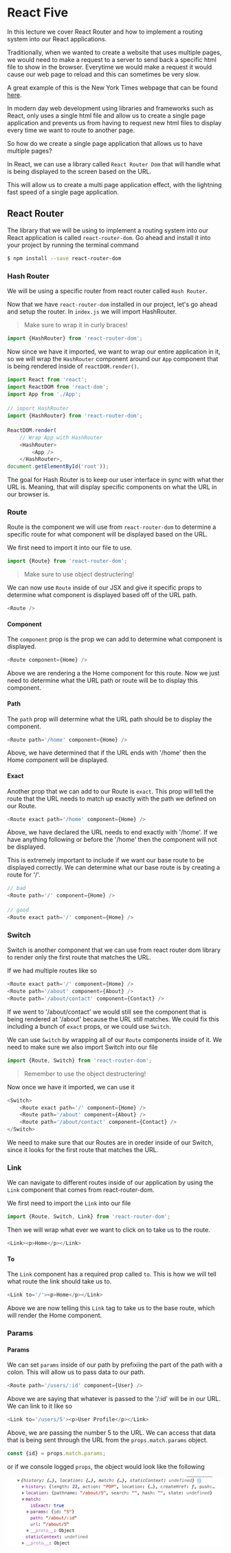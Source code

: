 # React Five

In this lecture we cover React Router and how to implement a routing system into our React applications.

Traditionally, when we wanted to create a website that uses multiple pages, we would need to make a request to a server to send back a specific html file to show in the browser. Everytime we would make a request it would cause our web page to reload and this can sometimes be very slow.

A great example of this is the New York Times webpage that can be found [here](https://www.nytimes.com/).

In modern day web development using libraries and frameworks such as React, only uses a single html file and allow us to create a single page application and prevents us from having to request new html files to display every time we want to route to another page.

So how do we create a single page application that allows us to have multiple pages?

In React, we can use a library called `React Router Dom` that will handle what is being displayed to the screen based on the URL.

This will allow us to create a multi page application effect, with the lightning fast speed of a single page application.

## React Router

The library that we will be using to implement a routing system into our React application is called `react-router-dom`. Go ahead and install it into your project by running the terminal command

```bash
$ npm install --save react-router-dom
```

### Hash Router

We will be using a specific router from react router called `Hash Router`.

Now that we have `react-router-dom` installed in our project, let's go ahead and setup the router. In `index.js` we will import HashRouter.

> Make sure to wrap it in curly braces!

```js
import {HashRouter} from 'react-router-dom';
```

Now since we have it imported, we want to wrap our entire application in it, so we will wrap the `HashRouter` component around our `App` component that is being rendered inside of `reactDOM.render()`.

```js
import React from 'react';
import ReactDOM from 'react-dom';
import App from './App';

// import HashRouter
import {HashRouter} from 'react-router-dom';

ReactDOM.render(
    // Wrap App with HashRouter
    <HashRouter>
        <App />
    </HashRouter>, 
document.getElementById('root'));
```

The goal for Hash Router is to keep our user interface in sync with what ther URL is. Meaning, that will display specific components on what the URL in our browser is.

### Route

Route is the component we will use from `react-router-dom` to determine a specific route for what component will be displayed based on the URL.

We first need to import it into our file to use.

```js
import {Route} from 'react-router-dom';
```

> Make sure to use object destructering!

We can now use `Route` inside of our JSX and give it specific props to determine what component is displayed based off of the URL path.

```js
<Route />
```

#### Component

The `component` prop is the prop we can add to determine what component is displayed.

```js
<Route component={Home} />
```

Above we are rendering a the Home component for this route. Now we just need to determine what the URL path or route will be to display this component.

#### Path

The `path` prop will determine what the URL path should be to display the component.

```js
<Route path='/home' component={Home} />
```

Above, we have determined that if the URL ends with '/home' then the Home component will be displayed.

#### Exact

Another prop that we can add to our Route is `exact`. This prop will tell the route that the URL needs to match up exactly with the path we defined on our Route.

```js
<Route exact path='/home' component={Home} />
```

Above, we have declared the URL needs to end exactly with '/home'. If we have anything following or before the '/home' then the component will not be displayed.

This is extremely important to include if we want our base route to be displayed correctly.  We can determine what our base route is by creating a route for '/'.

```js
// bad
<Route path='/' component={Home} />

// good
<Route exact path='/' component={Home} />
```

### Switch

Switch is another component that we can use from react router dom library to render only the first route that matches the URL.

If we had multiple routes like so

```js
<Route exact path='/' component={Home} />
<Route path='/about' component={About} />
<Route path='/about/contact' component={Contact} />
```

If we went to '/about/contact' we would still see the component that is being rendered at '/about' because the URL still matches. We could fix this including a bunch of `exact` props, or we could use `Switch`.

We can use `Switch` by wrapping all of our `Route` components inside of it. We need to make sure we also import Switch into our file

```js
import {Route, Switch} from 'react-router-dom';
```

> Remember to use the object destructering!

Now once we have it imported, we can use it

```js
<Switch>
    <Route exact path='/' component={Home} />
    <Route path='/about' component={About} />
    <Route path='/about/contact' component={Contact} />
</Switch>
```

We need to make sure that our Routes are in oreder inside of our Switch, since it looks for the first route that matches the URL.

### Link

We can navigate to different routes inside of our application by using the `Link` component that comes from react-router-dom.

We first need to import the `Link` into our file

```js
import {Route, Switch, Link} from 'react-router-dom';
```

Then we will wrap what ever we want to click on to take us to the route.

```js
<Link><p>Home</p></Link>
```

#### To

The `Link` component has a required prop called `to`. This is how we will tell what route the link should take us to.

```js
<Link to='/'><p>Home</p></Link>
```

Above we are now telling this `Link` tag to take us to the base route, which will render the Home component.

### Params

#### Params

We can set `params` inside of our path by prefixiing the part of the path with a colon. This will allow us to pass data to our path.

```js
<Route path='/users/:id' component={User} />
```

Above we are saying that whatever is passed to the '/:id' will be in our URL. We can link to it like so

```js
<Link to='/users/5'><p>User Profile</p></Link>
```

Above, we are passing the number 5 to the URL. We can access that data that is being sent through the URL from the `props.match.params` object.

```js
const {id} = props.match.params;
```

or if we console logged `props`, the object would look like the following

![props object](images/props.png)